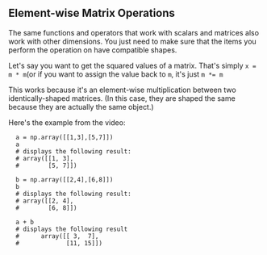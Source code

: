 ## Element-wise Matrix Operations

The same functions and operators that work with scalars and matrices also work with other dimensions. You just need to make sure that the items you perform the operation on have compatible shapes.

Let's say you want to get the squared values of a matrix. That's simply `x = m * m`(or if you want to assign the value back to `m`, it's just `m *= m`

This works because it's an element-wise multiplication between two identically-shaped matrices. (In this case, they are shaped the same because they are actually the same object.)

Here's the example from the video:

```
  a = np.array([[1,3],[5,7]])
  a
  # displays the following result:
  # array([[1, 3],
  #        [5, 7]])

  b = np.array([[2,4],[6,8]])
  b
  # displays the following result:
  # array([[2, 4],
  #        [6, 8]])

  a + b
  # displays the following result
  #      array([[ 3,  7],
  #             [11, 15]])

```

